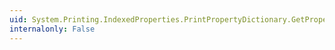 ```yaml
---
uid: System.Printing.IndexedProperties.PrintPropertyDictionary.GetProperty(System.String)
internalonly: False
---
```

